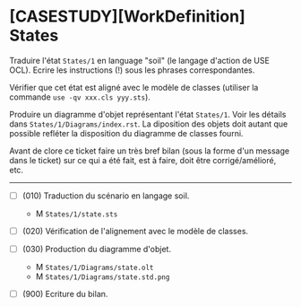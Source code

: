 [CASESTUDY][WorkDefinition] States
==================================================================

Traduire l'état ``States/1`` en language "soil" (le langage
d'action de USE OCL). Ecrire les instructions (!) sous les
phrases correspondantes.

Vérifier que cet état est aligné avec le modèle de classes
(utiliser la commande ``use -qv xxx.cls yyy.sts``).

Produire un diagramme d'objet représentant l'état ``States/1``.
Voir les détails dans ``States/1/Diagrams/index.rst``.
La diposition des objets doit autant que possible refléter
la disposition du diagramme de classes fourni.

Avant de clore ce ticket faire un très bref bilan
(sous la forme d'un message dans le ticket) sur ce qui a été
fait, est à faire, doit être corrigé/amélioré, etc.

________

- [ ] (010) Traduction du scénario en langage soil.
    - M ``States/1/state.sts``
- [ ] (020) Vérification de l'alignement avec le modèle de classes.
- [ ] (030) Production du diagramme d'objet.
    - M ``States/1/Diagrams/state.olt``
    - M ``States/1/Diagrams/state.std.png``
- [ ] (900) Ecriture du bilan.


    

    
